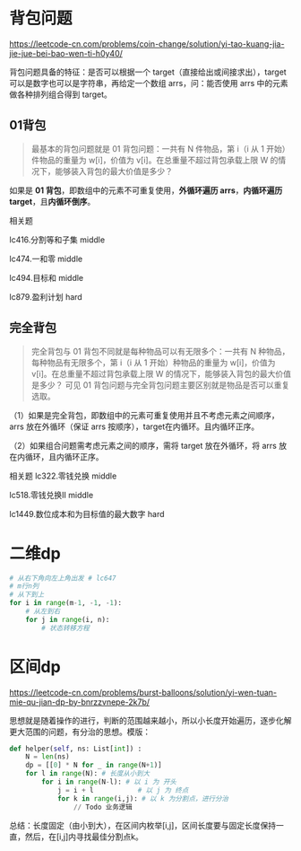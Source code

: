 # 背包问题

https://leetcode-cn.com/problems/coin-change/solution/yi-tao-kuang-jia-jie-jue-bei-bao-wen-ti-h0y40/

背包问题具备的特征：是否可以根据一个 target（直接给出或间接求出），target 可以是数字也可以是字符串，再给定一个数组 arrs，问：能否使用 arrs 中的元素做各种排列组合得到 target。

## 01背包

> 最基本的背包问题就是 01 背包问题：一共有 N 件物品，第 i（i 从 1 开始）件物品的重量为 w[i]，价值为 v[i]。在总重量不超过背包承载上限 W 的情况下，能够装入背包的最大价值是多少？
>

如果是 **01 背包**，即数组中的元素不可重复使用，**外循环遍历 arrs**，**内循环遍历 target**，且**内循环倒序**。

相关题

lc416.分割等和子集 middle

lc474.一和零 middle

lc494.目标和 middle

lc879.盈利计划 hard

## 完全背包

> 完全背包与 01 背包不同就是每种物品可以有无限多个：一共有 N 种物品，每种物品有无限多个，第 i（i 从 1 开始）种物品的重量为 w[i]，价值为 v[i]。在总重量不超过背包承载上限 W 的情况下，能够装入背包的最大价值是多少？
> 可见 01 背包问题与完全背包问题主要区别就是物品是否可以重复选取。

（1）如果是完全背包，即数组中的元素可重复使用并且不考虑元素之间顺序，arrs 放在外循环（保证 arrs 按顺序），target在内循环。且内循环正序。

（2）如果组合问题需考虑元素之间的顺序，需将 target 放在外循环，将 arrs 放在内循环，且内循环正序。

相关题
lc322.零钱兑换 middle
 
lc518.零钱兑换II middle

lc1449.数位成本和为目标值的最大数字 hard

# 二维dp
```python
# 从右下角向左上角出发 # lc647
# m行n列
# 从下到上
for i in range(m-1, -1, -1):
    # 从左到右
    for j in range(i, n):
        # 状态转移方程
```

# 区间dp

https://leetcode-cn.com/problems/burst-balloons/solution/yi-wen-tuan-mie-qu-jian-dp-by-bnrzzvnepe-2k7b/

思想就是随着操作的进行，判断的范围越来越小，所以小长度开始遍历，逐步化解更大范围的问题，有分治的思想。模版：

```python
def helper(self, ns: List[int]) :
    N = len(ns)
    dp = [[0] * N for _ in range(N+1)]
    for l in range(N): # 长度从小到大
        for i in range(N-l): # 以 i 为 开头
            j = i + l           # 以 j 为 终点
            for k in range(i,j): # 以 k 为分割点，进行分治         
                // Todo 业务逻辑 
```

总结：长度固定（由小到大），在区间内枚举[i,j]，区间长度要与固定长度保持一直，然后，在[i,j]内寻找最佳分割点k。

